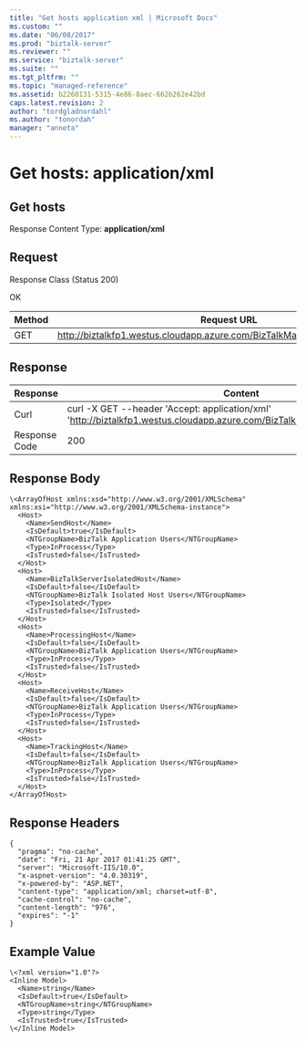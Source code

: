 ```yaml
---
title: "Get hosts application xml | Microsoft Docs"
ms.custom: ""
ms.date: "06/08/2017"
ms.prod: "biztalk-server"
ms.reviewer: ""
ms.service: "biztalk-server"
ms.suite: ""
ms.tgt_pltfrm: ""
ms.topic: "managed-reference"
ms.assetid: b2260131-5315-4e86-8aec-662b262e42bd
caps.latest.revision: 2
author: "tordgladnordahl"
ms.author: "tonordah"
manager: "anneta"
---
```

# Get hosts: application/xml
## Get hosts

  Response Content Type: **application/xml**

Request
---
Response Class (Status 200)

OK

Method  | Request URL
------------- | -------------
GET  | http://biztalkfp1.westus.cloudapp.azure.com/BizTalkManagementService/Hosts

Response
---

| Response | Content          |
| ------------- | ----------- |
| Curl | curl -X GET --header 'Accept: application/xml' 'http://biztalkfp1.westus.cloudapp.azure.com/BizTalkManagementService/Hosts'|
| Response Code | 200|


Response Body
---
```
\<ArrayOfHost xmlns:xsd="http://www.w3.org/2001/XMLSchema" xmlns:xsi="http://www.w3.org/2001/XMLSchema-instance">
  <Host>
    <Name>SendHost</Name>
    <IsDefault>true</IsDefault>
    <NTGroupName>BizTalk Application Users</NTGroupName>
    <Type>InProcess</Type>
    <IsTrusted>false</IsTrusted>
  </Host>
  <Host>
    <Name>BizTalkServerIsolatedHost</Name>
    <IsDefault>false</IsDefault>
    <NTGroupName>BizTalk Isolated Host Users</NTGroupName>
    <Type>Isolated</Type>
    <IsTrusted>false</IsTrusted>
  </Host>
  <Host>
    <Name>ProcessingHost</Name>
    <IsDefault>false</IsDefault>
    <NTGroupName>BizTalk Application Users</NTGroupName>
    <Type>InProcess</Type>
    <IsTrusted>false</IsTrusted>
  </Host>
  <Host>
    <Name>ReceiveHost</Name>
    <IsDefault>false</IsDefault>
    <NTGroupName>BizTalk Application Users</NTGroupName>
    <Type>InProcess</Type>
    <IsTrusted>false</IsTrusted>
  </Host>
  <Host>
    <Name>TrackingHost</Name>
    <IsDefault>false</IsDefault>
    <NTGroupName>BizTalk Application Users</NTGroupName>
    <Type>InProcess</Type>
    <IsTrusted>false</IsTrusted>
  </Host>
</ArrayOfHost>
```

Response Headers
---

```
{
  "pragma": "no-cache",
  "date": "Fri, 21 Apr 2017 01:41:25 GMT",
  "server": "Microsoft-IIS/10.0",
  "x-aspnet-version": "4.0.30319",
  "x-powered-by": "ASP.NET",
  "content-type": "application/xml; charset=utf-8",
  "cache-control": "no-cache",
  "content-length": "976",
  "expires": "-1"
}
```

Example Value
---

```
\<?xml version="1.0"?>
<Inline Model>
  <Name>string</Name>
  <IsDefault>true</IsDefault>
  <NTGroupName>string</NTGroupName>
  <Type>string</Type>
  <IsTrusted>true</IsTrusted>
\</Inline Model>
```
